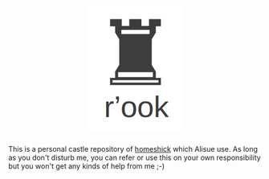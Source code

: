 <img style="display: block; margin: 2em auto;" src="./miscs/logo.png" alt="r'ook">

This is a personal castle repository of [homeshick](https://github.com/andsens/homeshick) which Alisue use.
As long as you don't disturb me, you can refer or use this on your own responsibility but you won't get any kinds of help from me ;-)
